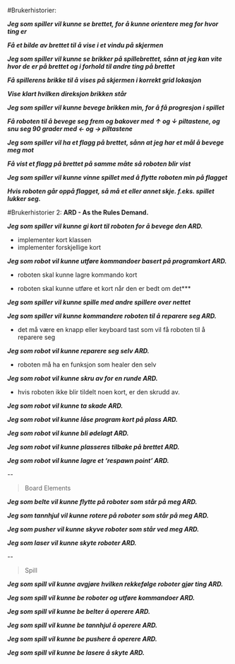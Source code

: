 #Brukerhistorier:

***Jeg som spiller vil kunne se brettet, for å kunne orientere meg for hvor ting er***

***Få et bilde av brettet til å vise i et vindu på skjermen***

***Jeg som spiller vil kunne se brikker på spillebrettet, sånn at jeg kan vite hvor de er på brettet og i forhold til andre ting på brettet***

***Få spillerens brikke til å vises på skjermen i korrekt grid lokasjon***

***Vise klart hvilken direksjon brikken står***

***Jeg som spiller vil kunne bevege brikken min, for å få progresjon i spillet***

***Få roboten til å bevege seg frem og bakover med ↑ og ↓ piltastene, og snu seg 90 grader med  ← og  → piltastene***

***Jeg som spiller vil ha et flagg på brettet, sånn at jeg har et mål å bevege meg mot***

***Få vist et flagg på brettet på samme måte så roboten blir vist***

***Jeg som spiller vil kunne vinne spillet med å flytte roboten min på flagget***

***Hvis roboten går oppå flagget, så må et eller annet skje. f.eks. spillet lukker seg.***

#Brukerhistorier 2:
**ARD - As the Rules Demand.**
 
***Jeg som spiller vil kunne gi kort til roboten for å bevege den ARD.***

- implementer kort klassen
- implementer forskjellige kort

***Jeg som robot vil kunne utføre kommandoer basert på programkort ARD.***

- roboten skal kunne lagre kommando kort

- roboten skal kunne utføre et kort når den er bedt om det***

***Jeg som spiller vil kunne spille med andre spillere over nettet***

***Jeg som spiller vil kunne kommandere roboten til å reparere seg ARD.***

- det må være en knapp eller keyboard tast som vil få roboten til å reparere seg

***Jeg som robot vil kunne reparere seg selv ARD.***

- roboten må ha en funksjon som healer den selv

***Jeg som robot vil kunne skru av for en runde ARD.***

- hvis roboten ikke blir tildelt noen kort, er den skrudd av.

***Jeg som robot vil kunne ta skade ARD.***

***Jeg som robot vil kunne låse program kort på plass ARD.***

***Jeg som robot vil kunne bli ødelagt ARD.***

***Jeg som robot vil kunne plasseres tilbake på brettet ARD.***

***Jeg som robot vil kunne lagre et ‘respawn point’ ARD.***

--
> Board Elements

***Jeg som belte vil kunne flytte på roboter som står på meg ARD.***

***Jeg som tannhjul vil kunne rotere på roboter som står på meg ARD.***

***Jeg som pusher vil kunne skyve roboter som står ved meg ARD.***

***Jeg som laser vil kunne skyte roboter ARD.***

--
>Spill

***Jeg som spill vil kunne avgjøre hvilken rekkefølge roboter gjør ting ARD.***

***Jeg som spill vil kunne be roboter og utføre kommandoer ARD.***

***Jeg som spill vil kunne be belter å operere ARD.***

***Jeg som spill vil kunne be tannhjul å operere ARD.***

***Jeg som spill vil kunne be pushere å operere ARD.***

***Jeg som spill vil kunne be lasere å skyte ARD.***
